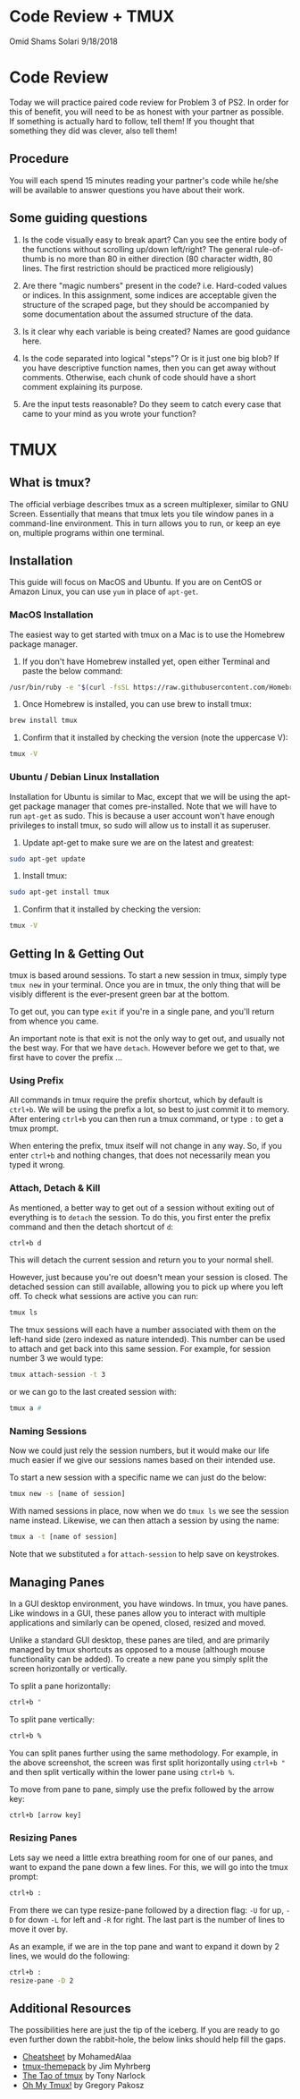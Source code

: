 Code Review + TMUX
================
Omid Shams Solari
9/18/2018

Code Review
===========

Today we will practice paired code review for Problem 3 of PS2. In order for this of benefit, you will need to be as honest with your partner as possible. If something is actually hard to follow, tell them! If you thought that something they did was clever, also tell them!

Procedure
---------

You will each spend 15 minutes reading your partner's code while he/she will be available to answer questions you have about their work.

Some guiding questions
----------------------

1.  Is the code visually easy to break apart? Can you see the entire body of the functions without scrolling up/down left/right? The general rule-of-thumb is no more than 80 in either direction (80 character width, 80 lines. The first restriction should be practiced more religiously)

2.  Are there "magic numbers" present in the code? i.e. Hard-coded values or indices. In this assignment, some indices are acceptable given the structure of the scraped page, but they should be accompanied by some documentation about the assumed structure of the data.

3.  Is it clear why each variable is being created? Names are good guidance here.

4.  Is the code separated into logical "steps"? Or is it just one big blob? If you have descriptive function names, then you can get away without comments. Otherwise, each chunk of code should have a short comment explaining its purpose.

5.  Are the input tests reasonable? Do they seem to catch every case that came to your mind as you wrote your function?

TMUX
====

What is tmux?
-------------

The official verbiage describes tmux as a screen multiplexer, similar to GNU Screen. Essentially that means that tmux lets you tile window panes in a command-line environment. This in turn allows you to run, or keep an eye on, multiple programs within one terminal.

Installation
------------

This guide will focus on MacOS and Ubuntu. If you are on CentOS or Amazon Linux, you can use `yum` in place of `apt-get`.

### MacOS Installation

The easiest way to get started with tmux on a Mac is to use the Homebrew package manager.

1.  If you don't have Homebrew installed yet, open either Terminal and paste the below command:

``` bash
/usr/bin/ruby -e "$(curl -fsSL https://raw.githubusercontent.com/Homebrew/install/master/install)"
```

1.  Once Homebrew is installed, you can use brew to install tmux:

``` bash
brew install tmux
```

1.  Confirm that it installed by checking the version (note the uppercase V):

``` bash
tmux -V
```

### Ubuntu / Debian Linux Installation

Installation for Ubuntu is similar to Mac, except that we will be using the apt-get package manager that comes pre-installed. Note that we will have to run `apt-get` as sudo. This is because a user account won't have enough privileges to install tmux, so sudo will allow us to install it as superuser.

1.  Update apt-get to make sure we are on the latest and greatest:

``` bash
sudo apt-get update
```

1.  Install tmux:

``` bash
sudo apt-get install tmux
```

1.  Confirm that it installed by checking the version:

``` bash
tmux -V
```

Getting In & Getting Out
------------------------

tmux is based around sessions. To start a new session in tmux, simply type `tmux new` in your terminal. Once you are in tmux, the only thing that will be visibly different is the ever-present green bar at the bottom.

To get out, you can type `exit` if you're in a single pane, and you'll return from whence you came.

An important note is that exit is not the only way to get out, and usually not the best way. For that we have `detach`. However before we get to that, we first have to cover the prefix ...

### Using Prefix

All commands in tmux require the prefix shortcut, which by default is `ctrl+b`. We will be using the prefix a lot, so best to just commit it to memory. After entering `ctrl+b` you can then run a tmux command, or type `:` to get a tmux prompt.

When entering the prefix, tmux itself will not change in any way. So, if you enter `ctrl+b` and nothing changes, that does not necessarily mean you typed it wrong.

### Attach, Detach & Kill

As mentioned, a better way to get out of a session without exiting out of everything is to `detach` the session. To do this, you first enter the prefix command and then the detach shortcut of `d`:

``` bash
ctrl+b d
```

This will detach the current session and return you to your normal shell.

However, just because you're out doesn't mean your session is closed. The detached session can still available, allowing you to pick up where you left off. To check what sessions are active you can run:

``` bash
tmux ls
```

The tmux sessions will each have a number associated with them on the left-hand side (zero indexed as nature intended). This number can be used to attach and get back into this same session. For example, for session number 3 we would type:

``` bash
tmux attach-session -t 3
```

or we can go to the last created session with:

``` bash
tmux a #
```

### Naming Sessions

Now we could just rely the session numbers, but it would make our life much easier if we give our sessions names based on their intended use.

To start a new session with a specific name we can just do the below:

``` bash
tmux new -s [name of session]
```

With named sessions in place, now when we do `tmux ls` we see the session name instead. Likewise, we can then attach a session by using the name:

``` bash
tmux a -t [name of session]
```

Note that we substituted `a` for `attach-session` to help save on keystrokes.

Managing Panes
--------------

In a GUI desktop environment, you have windows. In tmux, you have panes. Like windows in a GUI, these panes allow you to interact with multiple applications and similarly can be opened, closed, resized and moved.

Unlike a standard GUI desktop, these panes are tiled, and are primarily managed by tmux shortcuts as opposed to a mouse (although mouse functionality can be added). To create a new pane you simply split the screen horizontally or vertically.

To split a pane horizontally:

``` bash
ctrl+b "
```

To split pane vertically:

``` bash
ctrl+b %
```

You can split panes further using the same methodology. For example, in the above screenshot, the screen was first split horizontally using `ctrl+b "` and then split vertically within the lower pane using `ctrl+b %`.

To move from pane to pane, simply use the prefix followed by the arrow key:

``` bash
ctrl+b [arrow key]
```

### Resizing Panes

Lets say we need a little extra breathing room for one of our panes, and want to expand the pane down a few lines. For this, we will go into the tmux prompt:

``` bash
ctrl+b :
```

From there we can type resize-pane followed by a direction flag: `-U` for up, `-D` for down `-L` for left and `-R` for right. The last part is the number of lines to move it over by.

As an example, if we are in the top pane and want to expand it down by 2 lines, we would do the following:

``` bash
ctrl+b :
resize-pane -D 2
```

Additional Resources
--------------------

The possibilities here are just the tip of the iceberg. If you are ready to go even further down the rabbit-hole, the below links should help fill the gaps.

-   [Cheatsheet](https://gist.github.com/MohamedAlaa/2961058) by MohamedAlaa
-   [tmux-themepack](https://github.com/jimeh/tmux-themepack) by Jim Myhrberg
-   [The Tao of tmux](https://leanpub.com/the-tao-of-tmux/read) by Tony Narlock
-   [Oh My Tmux!](https://github.com/gpakosz/.tmux) by Gregory Pakosz

